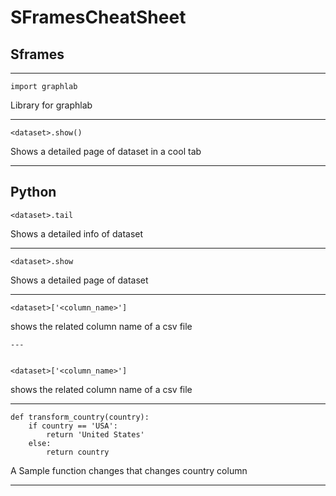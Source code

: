 # SFramesCheatSheet


## Sframes

---
```
import graphlab
```
Library for graphlab

---






```
<dataset>.show()
```
Shows a detailed page of dataset in a cool tab

---




## Python


```
<dataset>.tail
```

Shows a detailed info of dataset

---

```
<dataset>.show
```
Shows a detailed page of dataset

---

```
<dataset>['<column_name>']
```
shows the related column name of a csv file
```
---


<dataset>['<column_name>']
```
shows the related column name of a csv file

---

```
def transform_country(country):
    if country == 'USA':
        return 'United States'
    else:
        return country
```
A Sample function changes that changes country column

---
